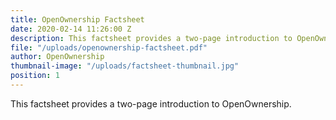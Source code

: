 ```yaml
---
title: OpenOwnership Factsheet
date: 2020-02-14 11:26:00 Z
description: This factsheet provides a two-page introduction to OpenOwnership.
file: "/uploads/openownership-factsheet.pdf"
author: OpenOwnership
thumbnail-image: "/uploads/factsheet-thumbnail.jpg"
position: 1
---
```


This factsheet provides a two-page introduction to OpenOwnership.
